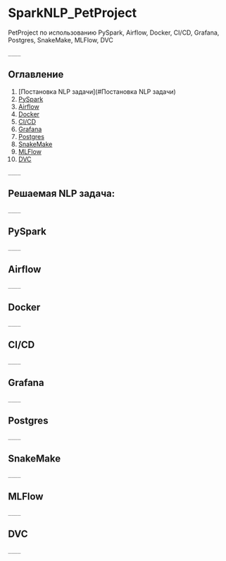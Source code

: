 # SparkNLP_PetProject
PetProject по использованию PySpark, Airflow, Docker, CI/CD, Grafana, Postgres, SnakeMake, MLFlow, DVC
```
____
```
## Оглавление

1. [Постановка NLP задачи](#Постановка NLP задачи)
2. [PySpark](#PySpark)
3. [Airflow](#Airflow)
4. [Docker](#Docker)
5. [CI/CD](#CI/CD)
6. [Grafana](#Grafana)
7. [Postgres](#Postgres)
8. [SnakeMake](#SnakeMake)
9. [MLFlow](#MLFlow)
10. [DVC](#DVC)
```
____
```
## Решаемая NLP задача:
```
____
```
## PySpark
```
____
```
## Airflow
```
____
```
## Docker
```
____
```
## CI/CD
```
____
```
## Grafana
```
____
```
## Postgres
```
____
```
## SnakeMake
```
____
```
## MLFlow
```
____
```
## DVC
```
____
```
